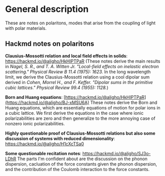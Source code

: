 # General description 
These are notes on polaritons, modes that arise from the coupling of light with polar materials. 

## Hackmd notes on polaritons

**Clausius-Mossotti relation and local field effects in solids**: https://hackmd.io/@aligho/HkHIPTPaR (These notes derive the main results in *Nagel, S. R., and T. A. Witten Jr. "Local-field effects on inelastic electron scattering." Physical Review B 11.4 (1975): 1623.* In the long wavelength limit, we derive the Clausius-Mossotti relation using a cool dipolar sum derived in *Cohen, Morrel H., and F. Keffer. "Dipolar sums in the primitive cubic lattices." Physical Review 99.4 (1955): 1128.*)

**Born and Huang equations**: [https://hackmd.io/@aligho/HkHIPTPaR](https://hackmd.io/@aligho/BJ-xMSU6A) These notes derive the Born and Huang equations, which are essentially equations of motion for polar ions in a cubic lattice. We first derive the equations in the case where ionic polarizabilities are zero and then generalize to the more annoying case of nonzero ionic polarizabilities. 

**Highly questionable proof of Clausius-Mossotti relations but also some discussion of systems with reduced dimensionality**: https://hackmd.io/@aligho/H1cXcTSa0

**Some questionable recitation notes**: https://hackmd.io/@aligho/SJ3o-LDhR The parts I'm confident about are the discussion on the phonon dispersion, cacluation of the force constants given the phonon dispersion, and the contribution of the Coulomb interaction to the force constants. 
